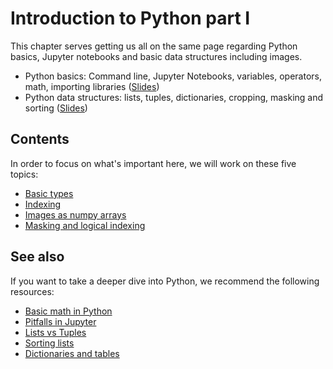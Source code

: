 # Introduction to Python part I

This chapter serves getting us all on the same page regarding Python basics, Jupyter notebooks and basic data structures including images.

* Python basics: Command line, Jupyter Notebooks, variables, operators, math, importing libraries ([Slides](https://github.com/BiAPoL/Image-data-science-with-Python-and-Napari-EPFL2022/raw/main/docs/day1b_Python_Introduction/Python_basics.pdf))
* Python data structures: lists, tuples, dictionaries, cropping, masking and sorting ([Slides](https://github.com/BiAPoL/Image-data-science-with-Python-and-Napari-EPFL2022/raw/main/docs/day1b_Python_Introduction/Python_data_structures.pdf))

## Contents

In order to focus on what's important here, we will work on these five topics:

- [Basic types](01_Basic_types.ipynb)
- [Indexing](02_cropping_lists.ipynb)
- [Images as numpy arrays](03_cropping_images.ipynb)
- [Masking and logical indexing](04_masking.ipynb)

## See also

If you want to take a deeper dive into Python, we recommend the following resources:

- [Basic math in Python](https://github.com/BiAPoL/Quantitative_Bio_Image_Analysis_with_Python_2022/blob/main/docs/day1a_Python_Introduction/02_Math_in_python.ipynb)
- [Pitfalls in Jupyter](https://github.com/BiAPoL/Quantitative_Bio_Image_Analysis_with_Python_2022/blob/main/docs/day1a_Python_Introduction/03_Dont_try_this_at_home.ipynb)
- [Lists vs Tuples](https://github.com/BiAPoL/Quantitative_Bio_Image_Analysis_with_Python_2022/blob/main/docs/day1a_Python_Introduction/05_lists_tuples.ipynb)
- [Sorting lists](https://github.com/BiAPoL/Quantitative_Bio_Image_Analysis_with_Python_2022/blob/main/docs/day1a_Python_Introduction/05b_sorting_lists.ipynb)
- [Dictionaries and tables](https://github.com/BiAPoL/Quantitative_Bio_Image_Analysis_with_Python_2022/blob/main/docs/day1a_Python_Introduction/06_Dictionaries_and_tables.ipynb)

